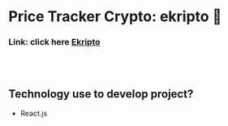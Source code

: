 # Price Tracker Crypto: ekripto 🚀

### Link: click here <a href="https://ekripto.xyz/">Ekripto</a>

<br></br>
## Technology use to develop project?

<ul>  
<li>React.js</li>
</ul>
